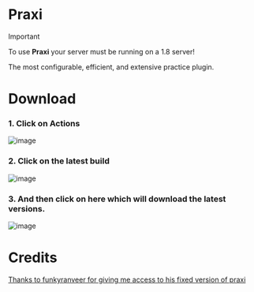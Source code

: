 # Praxi
> [!IMPORTANT]
> To use **Praxi** your server must be running on a 1.8 server!

The most configurable, efficient, and extensive practice plugin.

# Download
### 1. Click on **Actions**
![image](https://github.com/Devlrxxh/praxi/assets/125221056/8ad915ae-8dbd-4a70-9142-9eb2c04799b5)
### 2. Click on the latest build 
![image](https://github.com/Devlrxxh/praxi/assets/125221056/807e1768-6cfc-4f7f-b780-f093b98ad7c2)
### 3. And then click on here which will download the latest versions.
![image](https://github.com/Devlrxxh/praxi/assets/125221056/054966cd-1603-4e9e-9bc2-800e9538849d) 

# Credits
[Thanks to funkyranveer for giving me access to his fixed version of praxi](https://github.com/funkyranveer/praxi-nodependents)
